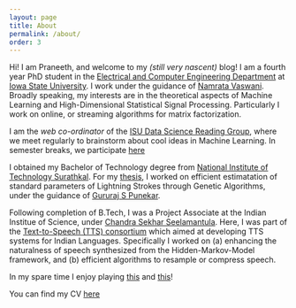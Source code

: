 ```yaml
---
layout: page
title: About
permalink: /about/
order: 3
---
```


Hi! I am Praneeth, and welcome to my *(still very nascent)* blog! I am a fourth year PhD student in the [Electrical and Computer Engineering Department](http://www.ece.iastate.edu/) at [Iowa State University](http://www.iastate.edu/). I work under the guidance of [Namrata Vaswani](http://www.ece.iastate.edu/~namrata/). Broadly speaking, my interests are in the theoretical aspects of Machine Learning and High-Dimensional Statistical Signal Processing. Particularly I work on online, or streaming algorithms for matrix factorization.

I am the *web co-ordinator* of the [ISU Data Science Reading Group](http://www.dsrg.stuorg.iastate.edu/), where we meet regularly to brainstorm about cool ideas in Machine Learning. In semester breaks, we participate [here](https://virajshah018.github.io/)

I obtained my Bachelor of Technology degree from [National Institute of Technology Surathkal](http://www.nitk.ac.in/). For my [thesis](/BtechPaper.pdf), I worked on efficient estimatation of standard parameters of Lightning Strokes through Genetic Algorithms, under the guidance of [Gururaj S Punekar](http://www.eee.nitk.ac.in/professor/GSP).

Following completion of B.Tech, I was a Project Associate at the Indian Institue of Science, under [Chandra Sekhar Seelamantula](https://sites.google.com/site/chandrasekharseelamantula/). Here, I was part of the [Text-to-Speech (TTS) consortium](https://www.iitm.ac.in/donlab/tts/) which aimed at developing TTS systems for Indian Languages. Specifically I worked on (a) enhancing the naturalness of speech synthesized from the Hidden-Markov-Model framework, and (b) efficient algorithms to resample or compress speech.

In my spare time I enjoy playing [this](https://en.wikipedia.org/wiki/Contract_bridge) and [this](https://en.wikipedia.org/wiki/Table_tennis)!

You can find my CV [here](/cv_pn.pdf)

